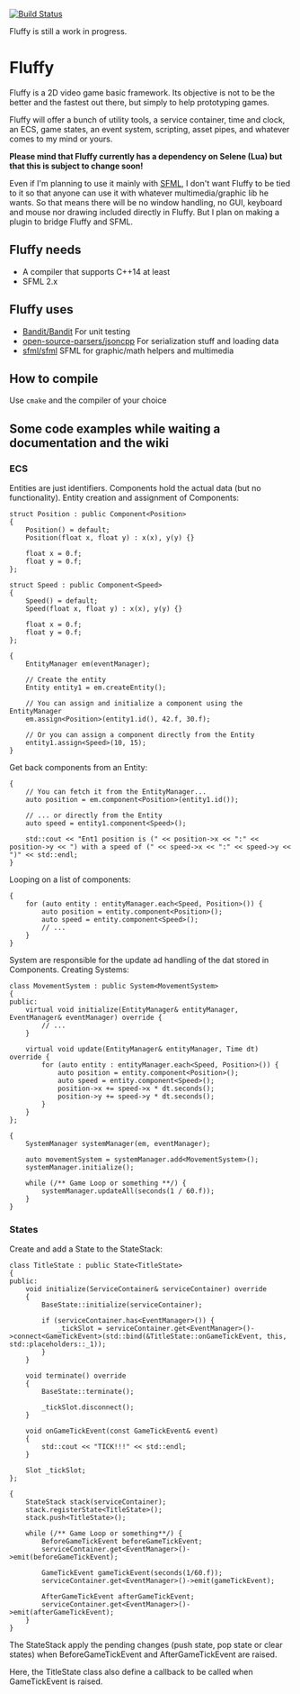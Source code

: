 [![Build Status](https://travis-ci.org/Lo-X/fluffy.svg?branch=master)](https://travis-ci.org/Lo-X/fluffy)

Fluffy is still a work in progress.

# Fluffy

Fluffy is a 2D video game basic framework. Its objective is not to be the better and the fastest out there, but simply to
help prototyping games.

Fluffy  will offer a bunch of utility tools, a service container, time and clock, an ECS, game states, an event system, 
scripting, asset pipes, and whatever comes to my mind or yours.

__Please mind that Fluffy currently has a dependency on Selene (Lua) but that this is subject to change soon!__

Even if I'm planning to use it mainly with [SFML](https://github.com/SFML/SFML), I don't want Fluffy to be tied to it 
so that anyone can use it with whatever multimedia/graphic lib he wants. So that means there will be no window handling, 
no GUI, keyboard and mouse nor drawing included directly in Fluffy. But I plan on making a plugin to bridge Fluffy and
SFML.

## Fluffy needs

* A compiler that supports C++14 at least
* SFML 2.x

## Fluffy uses

* [Bandit/Bandit](https://github.com/banditcpp/) For unit testing
* [open-source-parsers/jsoncpp](https://github.com/open-source-parsers/jsoncpp) For serialization stuff and loading data
* [sfml/sfml](https://github.com/sfml/sfml) SFML for graphic/math helpers and multimedia

## How to compile

Use  `cmake` and the compiler of your choice

## Some code examples while waiting a documentation and the wiki

### ECS

Entities are just identifiers. Components hold the actual data (but no functionality). Entity creation and 
assignment of Components:
```
struct Position : public Component<Position>
{
    Position() = default;
    Position(float x, float y) : x(x), y(y) {}
 
    float x = 0.f;
    float y = 0.f;
};

struct Speed : public Component<Speed>
{
    Speed() = default;
    Speed(float x, float y) : x(x), y(y) {}
 
    float x = 0.f;
    float y = 0.f;
};
 
{
    EntityManager em(eventManager);
    
    // Create the entity
    Entity entity1 = em.createEntity();
    
    // You can assign and initialize a component using the EntityManager
    em.assign<Position>(entity1.id(), 42.f, 30.f);
    
    // Or you can assign a component directly from the Entity
    entity1.assign<Speed>(10, 15);
}
```

Get back components from an Entity:
```
{
    // You can fetch it from the EntityManager...
    auto position = em.component<Position>(entity1.id());
    
    // ... or directly from the Entity
    auto speed = entity1.component<Speed>();
 
    std::cout << "Ent1 position is (" << position->x << ":" << position->y << ") with a speed of (" << speed->x << ":" << speed->y << ")" << std::endl;
}
```

Looping on a list of components:
```
{
    for (auto entity : entityManager.each<Speed, Position>()) {
        auto position = entity.component<Position>();
        auto speed = entity.component<Speed>();
        // ...
    }
}
```

System are responsible for the update ad handling of the dat stored in Components. Creating Systems:
```
class MovementSystem : public System<MovementSystem>
{
public:
    virtual void initialize(EntityManager& entityManager, EventManager& eventManager) override {
        // ...
    }
 
    virtual void update(EntityManager& entityManager, Time dt) override {
        for (auto entity : entityManager.each<Speed, Position>()) {
            auto position = entity.component<Position>();
            auto speed = entity.component<Speed>();
            position->x += speed->x * dt.seconds();
            position->y += speed->y * dt.seconds();
        }
    }
};
 
{
    SystemManager systemManager(em, eventManager);
 
    auto movementSystem = systemManager.add<MovementSystem>();
    systemManager.initialize();
    
    while (/** Game Loop or something **/) {
        systemManager.updateAll(seconds(1 / 60.f));
    }
}
```

### States

Create and add a State to the StateStack:
```
class TitleState : public State<TitleState>
{
public:
    void initialize(ServiceContainer& serviceContainer) override
    {
        BaseState::initialize(serviceContainer);

        if (serviceContainer.has<EventManager>()) {
            _tickSlot = serviceContainer.get<EventManager>()->connect<GameTickEvent>(std::bind(&TitleState::onGameTickEvent, this, std::placeholders::_1));
        }
    }
 
    void terminate() override
    {
        BaseState::terminate();

        _tickSlot.disconnect();
    }
 
    void onGameTickEvent(const GameTickEvent& event)
    {
        std::cout << "TICK!!!" << std::endl;
    }
 
    Slot _tickSlot;
};
 
{
    StateStack stack(serviceContainer);
    stack.registerState<TitleState>();
    stack.push<TitleState>();
 
    while (/** Game Loop or something**/) {
        BeforeGameTickEvent beforeGameTickEvent;
        serviceContainer.get<EventManager>()->emit(beforeGameTickEvent);
        
        GameTickEvent gameTickEvent(seconds(1/60.f));
        serviceContainer.get<EventManager>()->emit(gameTickEvent);
        
        AfterGameTickEvent afterGameTickEvent;
        serviceContainer.get<EventManager>()->emit(afterGameTickEvent);
    }
}
```

The StateStack apply the pending changes (push state, pop state or clear states) when BeforeGameTickEvent and 
AfterGameTickEvent are raised.

Here, the TitleState class also define a callback to be called when GameTickEvent is raised.
